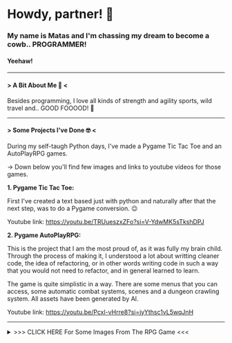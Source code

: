 # Howdy, partner! :cowboy_hat_face:

### My name is Matas and I'm chassing my dream to become a cowb.. PROGRAMMER!
#### Yeehaw!
___
#### > A Bit About Me :disguised_face: <

Besides programming, I love all kinds of strength and agility sports, wild travel and..
GOOD FOOOOD! :hand_over_mouth:

___
#### > Some Projects I've Done :nerd_face: <


During my self-taugh Python days, I've made a Pygame Tic Tac Toe and an AutoPlayRPG games.

-> Down below you'll find few images and links to youtube videos for those games.

**1. Pygame Tic Tac Toe:**
   
   First I've created a text based just with python and naturally after that the next step,
   was to do a Pygame conversion. :wink:

   Youtube link:
       https://youtu.be/TRUueszxZFo?si=V-YdwMK5sTkshDPJ

**2. Pygame AutoPlayRPG:**

   This is the project that I am the most proud of, as it was fully my brain child.
   Through the process of making it, I understood a lot about writting cleaner code,
   the idea of refactoring, or in other words writing code in such a way that you would
   not need to refactor, and in general learned to learn.

   The game is quite simplistic in a way. There are some menus that you can access, some
   automatic combat systems, scenes and a dungeon crawling system. All assets have been
   generated by AI.

   Youtube link:
       https://youtu.be/Pcxl-vHrre8?si=jyYthsc1vL5wqJnH

___
<details>
<summary>>>> CLICK HERE For Some Images From The RPG Game <<<</summary>
   <img src="https://github.com/Boston-Crab/Boston-Crab/blob/main/assets/imgs/0.png"
     alt="Avatar"
     style="float: left; margin-right: 5px;"
   width="200"
   height="400"/>
   <img src="https://github.com/Boston-Crab/Boston-Crab/blob/main/assets/imgs/1.png"
     alt="Avatar"
     style="float: left; margin-right: 5px;"
   width="200"
   height="400"/>
   <img src="https://github.com/Boston-Crab/Boston-Crab/blob/main/assets/imgs/2.png"
     alt="Avatar"
     style="float: left; margin-right: 5px;"
   width="200"
   height="400"/>
   <img src="https://github.com/Boston-Crab/Boston-Crab/blob/main/assets/imgs/4.png"
     alt="Avatar"
     style="float: left; margin-right: 5px;"
   width="200"
   height="400"/>
</details>
<!--
**Boston-Crab/Boston-Crab** is a ✨ _special_ ✨ repository because its `README.md` (this file) appears on your GitHub profile.

Here are some ideas to get you started:

- 🔭 I’m currently working on ...
- 🌱 I’m currently learning ...
- 👯 I’m looking to collaborate on ...
- 🤔 I’m looking for help with ...
- 💬 Ask me about ...
- 📫 How to reach me: ...
- 😄 Pronouns: ...
- ⚡ Fun fact: ...
-->
